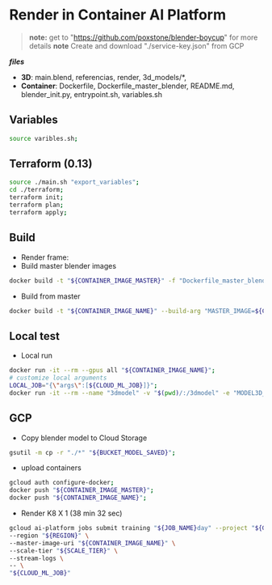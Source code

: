 # Render in Container AI Platform

> **note:** get to "https://github.com/poxstone/blender-boycup" for more details
> **note** Create and download "./service-key.json" from GCP

***files***
- **3D**: main.blend, referencias, render, 3d_models/*,
- **Container**:  Dockerfile, Dockerfile_master_blender, README.md, blender_init.py, entrypoint.sh, variables.sh

## Variables
```bash
source varibles.sh;
```

## Terraform (0.13)
```bash
source ./main.sh "export_variables";
cd ./terraform;
terraform init;
terraform plan;
terraform apply;
```

## Build

- Render frame:
- Build master blender images
```bash
docker build -t "${CONTAINER_IMAGE_MASTER}" -f "Dockerfile_master_blender" ".";
```
- Build from master
```bash
docker build -t "${CONTAINER_IMAGE_NAME}" --build-arg "MASTER_IMAGE=${CONTAINER_IMAGE_MASTER}" --build-arg "BUCKET_EXPORT=${BUCKET_EXPORT}" -f Dockerfile ".";
```


## Local test

- Local run
```bash
docker run -it --rm --gpus all "${CONTAINER_IMAGE_NAME}";
# customize local arguments
LOCAL_JOB="{\"args\":[${CLOUD_ML_JOB}]}";
docker run -it --rm --name "3dmodel" -v "$(pwd)/:/3dmodel" -e "MODEL3D_FILE=main.blend" -e "LOCAL_JOB=${LOCAL_JOB}" "${CONTAINER_IMAGE_NAME}";
```


## GCP

- Copy blender model to Cloud Storage
```bash
gsutil -m cp -r "./*" "${BUCKET_MODEL_SAVED}";
```

- upload containers
```bash
gcloud auth configure-docker;
docker push "${CONTAINER_IMAGE_MASTER}";
docker push "${CONTAINER_IMAGE_NAME}";
```

- Render K8 X 1 (38 min 32 sec)
```bash
gcloud ai-platform jobs submit training "${JOB_NAME}day" --project "${GOOGLE_CLOUD_PROJECT}" \
--region "${REGION}" \
--master-image-uri "${CONTAINER_IMAGE_NAME}" \
--scale-tier "${SCALE_TIER}" \
--stream-logs \
-- \
"${CLOUD_ML_JOB}"
```
